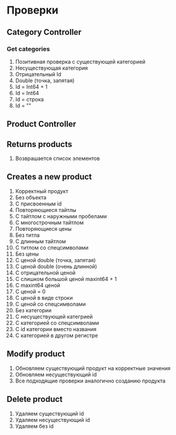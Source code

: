 # Проверки

## Category Controller

### Get categories
1. Позитивная проверка с существующей категорией
1. Несуществующая категория
1. Отрицательный Id
1. Double (точка, запятая)   
1. Id = Int64 + 1
1. Id = Int64
1. Id = строкa
1. Id = ""

## Product Controller

## Returns products
1. Возврашается список элементов

## Creates a new product
1. Корректный продукт
1. Без объекта
1. С присвоенным id
1. Повторяющиеся тайтлы
1. С тайтлом с наружными пробелами
1. С многострочным тайтлом   
1. Повторяющиеся цены   
1. Без титла
1. С длинным тайтлом   
1. С титлом со спецсимволами
1. Без цены
1. С ценой double (точка, запятая)
1. C ценой double (очень длинной)
1. С отрицательной ценой
1. С слишком большой ценой maxint64 + 1
1. C maxint64 ценой 
1. С ценой = 0   
1. С ценой в виде строки
1. С ценой со спецсимволами   
1. Без категории
1. С несуществующей категрией
1. С категорией со спецсимволами
1. С id категории вместо названия
1. С категорией в другом регистре
## Modify product
1. Обновляем существующий продукт на корректные значения
1. Обновляем несуществующий id
1. Все подходящие проверки аналогично созданию продукта

## Delete product
1. Удаляем существующий id
1. Удаляем несуществующий id
1. Удаляем без id